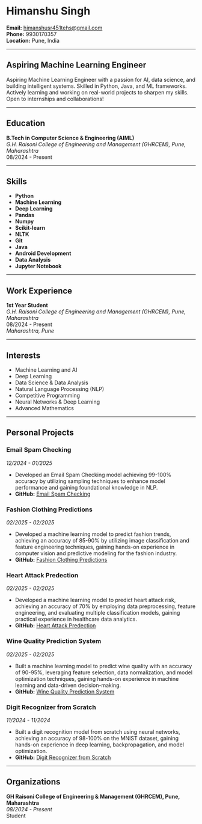 # Himanshu Singh

**Email:** himanshusr451tehs@gmail.com  
**Phone:** 9930170357  
**Location:** Pune, India  

---

## Aspiring Machine Learning Engineer

Aspiring Machine Learning Engineer with a passion for AI, data science, and building intelligent systems. Skilled in Python, Java, and ML frameworks. Actively learning and working on real-world projects to sharpen my skills. Open to internships and collaborations!

---

## Education

**B.Tech in Computer Science & Engineering (AIML)**  
*G.H. Raisoni College of Engineering and Management (GHRCEM), Pune, Maharashtra*  
08/2024 - Present

---

## Skills

- **Python**
- **Machine Learning**
- **Deep Learning**
- **Pandas**
- **Numpy**
- **Scikit-learn**
- **NLTK**
- **Git**
- **Java**
- **Android Development**
- **Data Analysis**
- **Jupyter Notebook**

---

## Work Experience

**1st Year Student**  
*G.H. Raisoni College of Engineering and Management (GHRCEM), Pune, Maharashtra*  
08/2024 - Present  
*Maharashtra, Pune*

---

## Interests

- Machine Learning and AI
- Deep Learning
- Data Science & Data Analysis
- Natural Language Processing (NLP)
- Competitive Programming
- Neural Networks & Deep Learning
- Advanced Mathematics

---

## Personal Projects

### Email Spam Checking  
*12/2024 - 01/2025*  
- Developed an Email Spam Checking model achieving 99-100% accuracy by utilizing sampling techniques to enhance model performance and gaining foundational knowledge in NLP.  
- **GitHub:** [Email Spam Checking](https://github.com/Himanshu7921/Projects/tree/main/Email%20Spam%20Checking)

### Fashion Clothing Predictions  
*02/2025 - 02/2025*  
- Developed a machine learning model to predict fashion trends, achieving an accuracy of 85-90% by utilizing image classification and feature engineering techniques, gaining hands-on experience in computer vision and predictive modeling for the fashion industry.  
- **GitHub:** [Fashion Clothing Predictions](https://github.com/Himanshu7921/Projects/tree/main/Fashion%20Clothing%20Predictions)

### Heart Attack Predection  
*02/2025 - 02/2025*  
- Developed a machine learning model to predict heart attack risk, achieving an accuracy of 70% by employing data preprocessing, feature engineering, and evaluating multiple classification models, gaining practical experience in healthcare data analytics.  
- **GitHub:** [Heart Attack Predection](https://github.com/Himanshu7921/Projects/tree/main/Heart%20Attack%20Prediction)

### Wine Quality Prediction System  
*02/2025 - 02/2025*  
- Built a machine learning model to predict wine quality with an accuracy of 90-95%, leveraging feature selection, data normalization, and model optimization techniques, gaining hands-on experience in machine learning and data-driven decision-making.  
- **GitHub:** [Wine Quality Prediction System](https://github.com/Himanshu7921/Projects/tree/main/Wine%20Quality%20Prediction%20System)

### Digit Recognizer from Scratch  
*11/2024 - 11/2024*  
- Built a digit recognition model from scratch using neural networks, achieving an accuracy of 98-100% on the MNIST dataset, gaining hands-on experience in deep learning, backpropagation, and model optimization.  
- **GitHub:** [Digit Recognizer from Scratch](https://github.com/Himanshu7921/Projects/tree/main/Digit%20Recognizer)

---

## Organizations

**GH Raisoni College of Engineering & Management (GHRCEM), Pune, Maharashtra**  
*08/2024 - Present*  
Student
